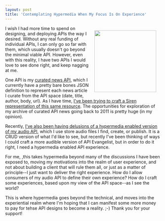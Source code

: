 ```yaml
---
layout: post
title: 'Contemplating Hypermedia When My Focus Is On Experience'
---
```

<p><img style="padding: 15px;" src="https://s3.amazonaws.com/kinlane-productions/bw-icons/bw-happy-face.jpeg" alt="" width="200" align="right" /></p>
<p>I wish I had more time to spend on designing, and deploying APIs the way I desired. Without any real funding of individual APIs, I can only go so far with them, which usually doesn't go beyond the minimal viable API. However, even with this reality, I have two APIs I would love to see done right, and keep nagging at me.</p>
<p>One API is my <a href="https://kin-lane.github.io/curated/">curated news API</a>, which I currently have a pretty bare bones JSON definition to represent each news article I curate from the API space (date, title, author, body, url). As I have time, <a href="http://apievangelist.com/2015/05/11/applying-a-little-hypermedia-is-helping-me-tighten-down-my-api-design-and-tell-a-better-api-story/">I've been trying to craft a Siren representation of this same resource</a>. The opportunities for exploration of my archive of curated API news going back to 2011 is pretty huge (in my opinion).</p>
<p>Recently, <a href="https://kin-lane.github.io/audio/">I've also been having delusions of a hypermedia enabled version of my audio API</a>, which I use store audio files I find, create, or publish. It is a CRUD version of what I'd like to see, but recently I've been thinking of ways I could craft a more audible version of API Evangelist, but in order to do it right, I need a hypermedia enabled API experience.</p>
<p>For me, ,this takes hypermedia beyond many of the discussions I have been exposed to, moving my motivations into the realm of user experience, and not about building a client that will rule them all, or just as a matter of principle--I just want to deliver the right experience. How do I allow consumers of my audio API to define their own experience? How do I craft some experiences, based upon my view of the API space--as I see the world?</p>
<p>This is where hypermedia goes beyond the technical, and moves into the experiential realm where I'm hoping that I can manifest some more money to pay for tehse API designs to become a reality. ;-) Thank you for your support!</p>